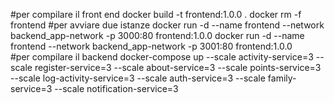#per compilare il front end
docker build -t frontend:1.0.0 .
docker rm -f frontend 
#per avviare due istanze
docker run -d --name frontend --network backend_app-network -p 3000:80 frontend:1.0.0 
docker run -d --name frontend --network backend_app-network -p 3001:80 frontend:1.0.0   
#per compilare il backend
 docker-compose up --scale activity-service=3 --scale register-service=3 --scale about-service=3 --scale points-service=3 --scale log-activity-service=3 --scale auth-service=3 --scale family-service=3 --scale notification-service=3
